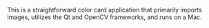 This is a straightforward color card application that primarily imports images, utilizes the Qt and OpenCV frameworks, and runs on a Mac.
